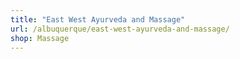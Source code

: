 ```yaml
---
title: "East West Ayurveda and Massage"
url: /albuquerque/east-west-ayurveda-and-massage/
shop: Massage
---
```

